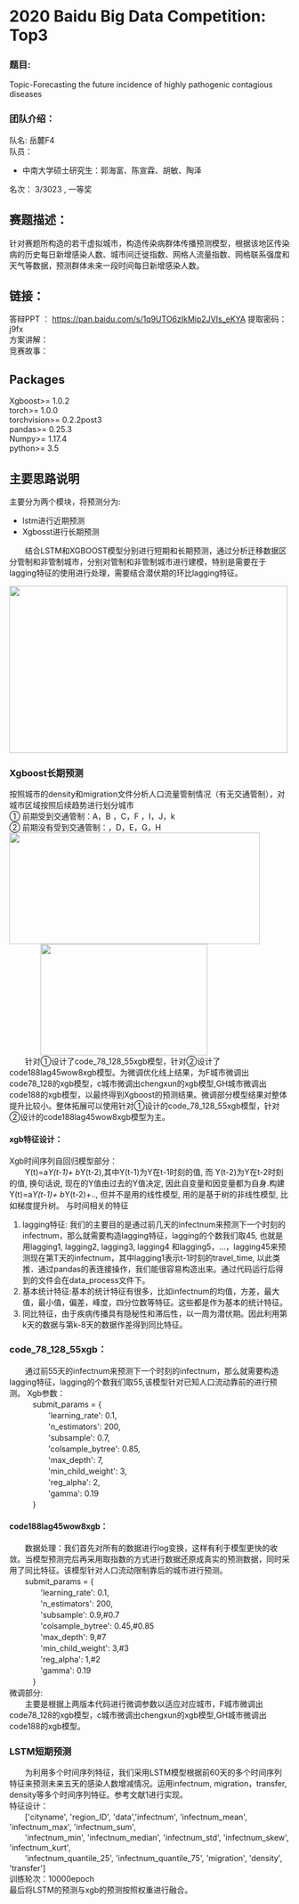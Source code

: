 # 2020 Baidu Big Data Competition: Top3
### 题目:
Topic-Forecasting the future incidence of highly pathogenic contagious diseases
### 团队介绍：
队名: 岳麓F4  
队员： 
* 中南大学硕士研究生：郭海富、陈宣霖、胡敏、陶泽

名次： 3/3023 , 一等奖

## 赛题描述：
针对赛题所构造的若干虚拟城市，构造传染病群体传播预测模型，根据该地区传染病的历史每日新增感染人数、城市间迁徙指数、网格人流量指数、网格联系强度和天气等数据，预测群体未来一段时间每日新增感染人数。

## 链接：
答辩PPT ： https://pan.baidu.com/s/1q9UTO6zIkMip2JVIs_eKYA  提取密码：j9fx    
方案讲解：   
竞赛故事：   

## Packages

Xgboost>=          1.0.2  
torch>=            1.0.0    
torchvision>=      0.2.2post3   
pandas>=           0.25.3   
Numpy>=            1.17.4   
python>=           3.5    

## 主要思路说明
主要分为两个模块，将预测分为:   
* lstm进行近期预测 
* Xgbosst进行长期预测

　　结合LSTM和XGBOOST模型分别进行短期和长期预测，通过分析迁移数据区分管制和非管制城市，分别对管制和非管制城市进行建模，特别是需要在于lagging特征的使用进行处理，需要结合潜伏期的环比lagging特征。  
  
<img src="https://github.com/zhuwanling/2020-Baidu-Big-Data-Competition/blob/main/Image/%E5%9B%BE%E7%89%871.png" width="500" height="300"  align=center />    

###  Xgboost长期预测   
 按照城市的density和migration文件分析人口流量管制情况（有无交通管制），对城市区域按照后续趋势进行划分城市  
 ①	 前期受到交通管制：A，B ，C，F ，I，J，k  
 ②	 前期没有受到交通管制：，D，E，G，H  
 <img src="https://github.com/zhuwanling/2020-Baidu-Big-Data-Competition/blob/main/Image/%E5%9B%BE%E7%89%872.png" width="450" height="200"  align=center />   
 　　　　<img src="https://github.com/zhuwanling/2020-Baidu-Big-Data-Competition/blob/main/Image/%E5%9B%BE%E7%89%873.png" width="300" height="200"  align=center />   
　　针对①设计了code_78_128_55xgb模型，针对②设计了code188lag45wow8xgb模型。为微调优化线上结果，为F城市微调出code78_128的xgb模型，c城市微调出chengxun的xgb模型,GH城市微调出code188的xgb模型，以最终得到Xgboost的预测结果。微调部分模型结果对整体提升比较小。整体拓展可以使用针对①设计的code_78_128_55xgb模型，针对②设计的code188lag45wow8xgb模型为主。  
  
#### xgb特征设计：
Xgb时间序列自回归模型部分：  
　　Y(t)=a*Y(t-1)+ b*Y(t-2),其中Y(t-1)为Y在t-1时刻的值, 而 Y(t-2)为Y在t-2时刻的值, 换句话说, 现在的Y值由过去的Y值决定, 因此自变量和因变量都为自身.构建Y(t)=a*Y(t-1)+ b*Y(t-2)+.., 但并不是用的线性模型, 用的是基于树的非线性模型, 比如梯度提升树。
与时间相关的特征
1.	lagging特征: 我们的主要目的是通过前几天的infectnum来预测下一个时刻的infectnum，那么就需要构造lagging特征，lagging的个数我们取45,  也就是用lagging1, lagging2, lagging3, lagging4 和lagging5，...，lagging45来预测现在第T天的infectnum，其中lagging1表示t-1时刻的travel_time, 以此类推．通过pandas的表连接操作，我们能很容易构造出来。通过代码运行后得到的文件会在data_process文件下。
2.	基本统计特征:基本的统计特征有很多，比如infectnum的均值，方差，最大值，最小值，偏差，峰度，四分位数等特征。这些都是作为基本的统计特征。
3.	同比特征，由于疾病传播具有隐秘性和滞后性，以一周为潜伏期。因此利用第k天的数据与第k-8天的数据作差得到同比特征。

### code_78_128_55xgb：
　　通过前55天的infectnum来预测下一个时刻的infectnum，那么就需要构造lagging特征，lagging的个数我们取55,该模型针对已知人口流动靠前的进行预测。
Xgb参数：  
　　　submit_params = {  
　　　　　'learning_rate': 0.1,  
　　　　　'n_estimators': 200,  
　　　　　'subsample': 0.7,  
　　　　　'colsample_bytree': 0.85,  
　　　　　'max_depth': 7,  
　　　　　'min_child_weight': 3,  
　　　　　'reg_alpha': 2,  
　　　　　'gamma': 0.19  
　　　}  
#### code188lag45wow8xgb：
　　数据处理：我们首先对所有的数据进行log变换，这样有利于模型更快的收敛。当模型预测完后再采用取指数的方式进行数据还原成真实的预测数据，同时采用了同比特征。该模型针对人口流动限制靠后的城市进行预测。  
　　submit_params = {  
　　　　'learning_rate': 0.1,  
　　　　'n_estimators': 200,  
　　　　'subsample': 0.9,#0.7  
　　　　'colsample_bytree': 0.45,#0.85  
　　　　'max_depth': 9,#7  
　　　　'min_child_weight': 3,#3  
　　　　'reg_alpha': 1,#2  
　　　　'gamma': 0.19  
　　　}  
微调部分:  
　　主要是根据上两版本代码进行微调参数以适应对应城市，F城市微调出code78_128的xgb模型，c城市微调出chengxun的xgb模型,GH城市微调出code188的xgb模型。
### LSTM短期预测
　　为利用多个时间序列特征，我们采用LSTM模型根据前60天的多个时间序列特征来预测未来五天的感染人数增减情况。运用infectnum, migration，transfer, density等多个时间序列特征。参考文献1进行实现。  
特征设计：  
　　['cityname', 'region_ID', 'data','infectnum', 'infectnum_mean', 'infectnum_max', 'infectnum_sum',   
　　'infectnum_min', 'infectnum_median', 'infectnum_std', 'infectnum_skew', 'infectnum_kurt',   
　　'infectnum_quantile_25', 'infectnum_quantile_75', 'migration', 'density', 'transfer']  
训练轮次：10000epoch  
最后将LSTM的预测与xgb的预测按照权重进行融合。　　


